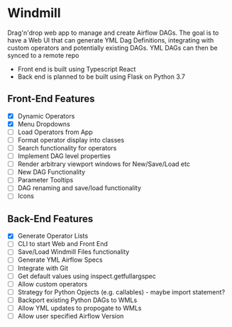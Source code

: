 # Windmill

Drag'n'drop web app to manage and create Airflow DAGs. The goal is to
have a Web UI that can generate YML Dag Definitions, integrating with
custom operators and potentially existing DAGs. YML DAGs can then be 
synced to a remote repo 

- Front end is built using Typescript React
- Back end is planned to be built using Flask on Python 3.7

## Front-End Features

- [x] Dynamic Operators
- [x] Menu Dropdowns
- [ ] Load Operators from App
- [ ] Format operator display into classes
- [ ] Search functionality for operators
- [ ] Implement DAG level properties
- [ ] Render arbitrary viewport windows for New/Save/Load etc
- [ ] New DAG Functionality
- [ ] Parameter Tooltips
- [ ] DAG renaming and save/load functionality
- [ ] Icons

## Back-End Features

- [x] Generate Operator Lists
- [ ] CLI to start Web and Front End 
- [ ] Save/Load Windmill Files functionality
- [ ] Generate YML Airflow Specs
- [ ] Integrate with Git
- [ ] Get default values using inspect.getfullargspec
- [ ] Allow custom operators
- [ ] Strategy for Python Opjects (e.g. callables) - maybe import statement?
- [ ] Backport existing Python DAGs to WMLs
- [ ] Allow YML updates to propogate to WMLs
- [ ] Allow user specified Airflow Version